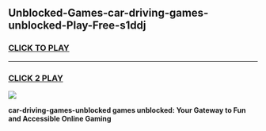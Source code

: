 
## Unblocked-Games-car-driving-games-unblocked-Play-Free-s1ddj
<h3>
<a href="https://premium76.site?title=car-driving-games-unblocked&ref=23A">CLICK TO PLAY</a></h3>
<hr>

<h3>
<a href="https://premium76.site?title=car-driving-games-unblocked&ref=23A">CLICK 2 PLAY</a>
  
</h3>

<a href="https://premium76.site?title=car-driving-games-unblocked&ref=23A"><img src="https://clearcache.store/games.png"></a>


**car-driving-games-unblocked games unblocked: Your Gateway to Fun and Accessible Online Gaming**
